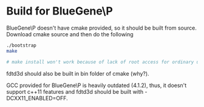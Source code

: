 # Build for BlueGene\P

BlueGene\P doesn't have cmake provided, so it should be built from source. Download cmake source and then do the following

```sh
./bootstrap
make

# make install won't work because of lack of root access for ordinary users
```

fdtd3d should also be built in bin folder of cmake (why?).

GCC provided for BlueGene\P is heavily outdated (4.1.2), thus, it doesn't support c++11 features and fdtd3d should be built with -DCXX11_ENABLED=OFF.
